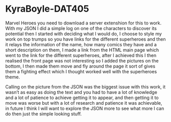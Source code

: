 # KyraBoyle-DAT405
Marvel Heroes 
you need to download a server extenshion for this to work.
With my JSON I did a simple log on one of the characters to discover its potential then I started with deciding what I would do, I choose to style my work on top trumps so you have links for the different superheroes and then it relays the information of the name, how many comics they have and a short description on them, I made a link from the HTML main page which went to the link for the different superheroes, after I achieved this I then realised the front page was not interesting so I added the pictures on the bottom, I then made them move and fly around the page it sort of gives them a fighting effect which I thought worked well with the superheroes theme.

 Calling on the picture from the JSON was the biggest issue with this work, it wasn’t as easy as doing the text and you had to have a lot of knowledge and a lot of patience to achieve getting it to appear, and then getting it to move was worse but with a lot of research and patience it was achievable, in future I think I will want to explore the JSON more to see what more I can do then just the simple looking stuff.

